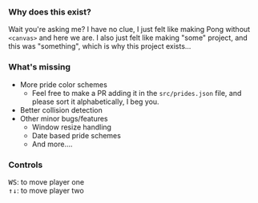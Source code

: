 ### Why does this exist?

Wait you're asking me? I have no clue, I just felt like making Pong without `<canvas>` and here we are. I also just felt like making "some" project, and this was "something", which is why this project exists...

### What's missing

 * More pride color schemes
   - Feel free to make a PR adding it in the `src/prides.json` file, and please sort it alphabetically, I beg you.
 * Better collision detection
 * Other minor bugs/features
   - Window resize handling
   - Date based pride schemes
   - And more....

### Controls

<kbd>W</kbd><kbd>S</kbd>: to move player one<br>
<kbd>↑</kbd><kbd>↓</kbd>: to move player two
